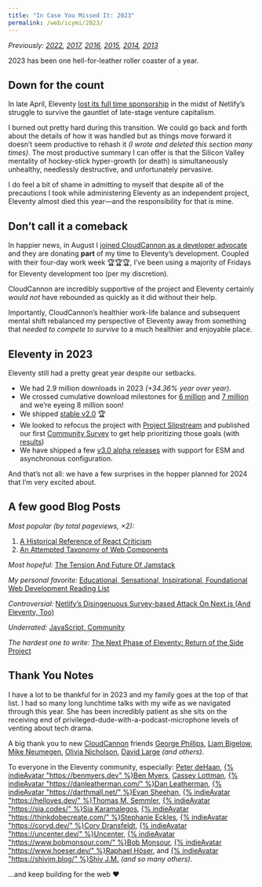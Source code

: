 ```yaml
---
title: "In Case You Missed It: 2023"
permalink: /web/icymi/2023/
---
```

_Previously: [2022](/web/icymi/2022/), [2017](/web/icymi/2017/), [2016](/web/icymi/2016/), [2015](/web/icymi/2015/), [2014](/web/icymi/2014/), [2013](/web/icymi/2013/)_

2023 has been one hell-for-leather roller coaster of a year.

## Down for the count

In late April, Eleventy [lost its full time sponsorship](/web/eleventy-side-project/) in the midst of Netlify’s struggle to survive the gauntlet of late-stage venture capitalism.

I burned out pretty hard during this transition. We could go back and forth about the details of how it was handled but as things move forward it doesn’t seem productive to rehash it _(I wrote and deleted this section many times)_. The most productive summary I can offer is that the Silicon Valley mentality of hockey-stick hyper-growth (or death) is simultaneously unhealthy, needlessly destructive, and unfortunately pervasive.

I do feel a bit of shame in admitting to myself that despite all of the precautions I took while administering Eleventy as an independent project, Eleventy almost died this year—and the responsibility for that is mine.

## Don’t call it a comeback

In happier news, in August I [joined CloudCannon as a developer advocate](/web/cloudcannon/) and they are donating **part** of my time to Eleventy’s development. Coupled with their four-day work week 🏆🏆🏆, I’ve been using a majority of Fridays for Eleventy development too (per my discretion).

CloudCannon are incredibly supportive of the project and Eleventy certainly _would not_ have rebounded as quickly as it did without their help.

Importantly, CloudCannon’s healthier work-life balance and subsequent mental shift rebalanced my perspective of Eleventy away from something that _needed to compete to survive_ to a much healthier and enjoyable place.

## Eleventy in 2023

Eleventy still had a pretty great year despite our setbacks.

*  We had 2.9 million downloads in 2023 _(+34.36% year over year)_.
* We crossed cumulative download milestones for [6 million](https://www.11ty.dev/blog/six-million/) and [7 million](https://www.11ty.dev/blog/seven-million/) and we’re eyeing 8 million soon!
* We shipped [stable v2.0](https://www.11ty.dev/blog/eleventy-v2/) 🏆
* We looked to refocus the project with [Project Slipstream](https://github.com/11ty/eleventy/pull/3074) and published our first [Community Survey](https://www.11ty.dev/blog/community-survey/) to get help prioritizing those goals (with [results](https://www.11ty.dev/blog/community-survey-results/))
* We have shipped a few [v3.0 alpha releases](https://www.11ty.dev/blog/canary-eleventy-v3/) with support for ESM and asynchronous configuration.

And that’s not all: we have a few surprises in the hopper planned for 2024 that I’m very excited about.

## A few good Blog Posts

_Most popular (by total pageviews, ×2):_

1. [A Historical Reference of React Criticism](/web/react-criticism/)
1. [An Attempted Taxonomy of Web Components](/web/a-taxonomy-of-web-component-types/)

_Most hopeful:_ [The Tension And Future Of Jamstack](/web/jamstack-future/)

_My personal favorite:_ [Educational, Sensational, Inspirational, Foundational Web Development Reading List](/web/esif/)

_Controversial:_ [Netlify’s Disingenuous Survey-based Attack On Next.js (And Eleventy, Too)](/web/netlify-and-nextjs/)

_Underrated:_ [JavaScript, Community](/web/javascript-community/)

_The hardest one to write:_ [The Next Phase of Eleventy: Return of the Side Project](/web/eleventy-side-project/)

## Thank You Notes

I have a lot to be thankful for in 2023 and my family goes at the top of that list. I had so many long lunchtime talks with my wife as we navigated through this year. She has been incredibly patient as she sits on the receiving end of privileged-dude-with-a-podcast-microphone levels of venting about tech drama.

A big thank you to new [CloudCannon](https://cloudcannon.com/) friends [George Phillips](https://www.linkedin.com/in/georgepaulphillips/), [Liam Bigelow](https://github.com/bglw/), [Mike Neumegen](https://mikeneumegen.com/), [Olivia Nicholson](https://www.linkedin.com/in/olivia-nicholson-42a050127/), [David Large](https://www.linkedin.com/in/david-large-4875b81b2/) _(and others)_.

To everyone in the Eleventy community, especially: [Peter deHaan](https://about.me/peterdehaan), [{% indieAvatar "https://benmyers.dev" %}Ben Myers](https://benmyers.dev/), [Cassey Lottman](https://www.cassey.dev/), [{% indieAvatar "https://danleatherman.com/" %}Dan Leatherman](https://danleatherman.com/), [{% indieAvatar "https://darthmall.net/" %}Evan Sheehan](https://darthmall.net/), [{% indieAvatar "https://helloyes.dev/" %}Thomas M. Semmler](https://helloyes.dev/), [{% indieAvatar "https://sia.codes/" %}Sia Karamalegos](https://sia.codes/), [{% indieAvatar "https://thinkdobecreate.com/" %}Stephanie Eckles](https://thinkdobecreate.com/), [{% indieAvatar "https://coryd.dev/" %}Cory Dransfeldt](https://coryd.dev/), [{% indieAvatar "https://uncenter.dev/" %}Uncenter](https://uncenter.dev/), [{% indieAvatar "https://www.bobmonsour.com/" %}Bob Monsour](https://www.bobmonsour.com/), [{% indieAvatar "https://www.hoeser.dev/" %}Raphael Höser](https://www.hoeser.dev/), and [{% indieAvatar "https://shivjm.blog/" %}Shiv J.M.](https://shivjm.blog/) _(and so many others)_.

…and keep building for the web ❤️